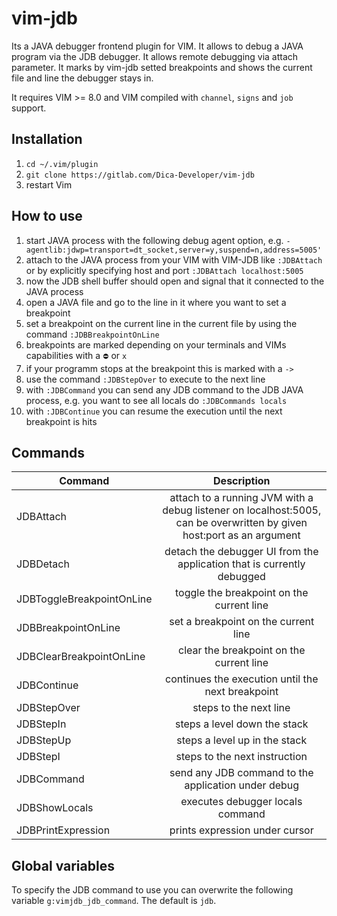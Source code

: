 # vim-jdb

Its a JAVA debugger frontend plugin for VIM. It allows to debug a JAVA program via the JDB debugger. It allows remote debugging via attach parameter.
It marks by vim-jdb setted breakpoints and shows the current file and line the debugger stays in.

It requires VIM >= 8.0 and VIM compiled with `channel`, `signs` and `job` support.

## Installation

1. `cd ~/.vim/plugin`
2. `git clone https://gitlab.com/Dica-Developer/vim-jdb`
3. restart Vim

## How to use

1. start JAVA process with the following debug agent option, e.g. `-agentlib:jdwp=transport=dt_socket,server=y,suspend=n,address=5005'
`
2. attach to the JAVA process from your VIM with VIM-JDB like `:JDBAttach` or by explicitly specifying host and port `:JDBAttach localhost:5005`
3. now the JDB shell buffer should open and signal that it connected to the JAVA process
4. open a JAVA file and go to the line in it where you want to set a breakpoint
5. set a breakpoint on the current line in the current file by using the command `:JDBBreakpointOnLine`
6. breakpoints are marked depending on your terminals and VIMs capabilities with a `⛔` or `x`
7. if your programm stops at the breakpoint this is marked with a `->`
8. use the command `:JDBStepOver` to execute to the next line
9. with `:JDBCommand` you can send any JDB command to the JDB JAVA process, e.g. you want to see all locals do `:JDBCommands locals`
10. with `:JDBContinue` you can resume the execution until the next breakpoint is hits

## Commands
|Command|Description|
| ------------- |:-------------:|
|JDBAttach|attach to a running JVM with a debug listener on localhost:5005, can be overwritten by given host:port as an argument|
|JDBDetach|detach the debugger UI from the application that is currently debugged|
|JDBToggleBreakpointOnLine|toggle the breakpoint on the current line|
|JDBBreakpointOnLine|set a breakpoint on the current line|
|JDBClearBreakpointOnLine|clear the breakpoint on the current line|
|JDBContinue|continues the execution until the next breakpoint|
|JDBStepOver|steps to the next line|
|JDBStepIn|steps a level down the stack|
|JDBStepUp|steps a level up in the stack|
|JDBStepI|steps to the next instruction|
|JDBCommand|send any JDB command to the application under debug|
|JDBShowLocals|executes debugger locals command|
|JDBPrintExpression|prints expression under cursor|

## Global variables

To specify the JDB command to use you can overwrite the following variable `g:vimjdb_jdb_command`. The default is `jdb`.

